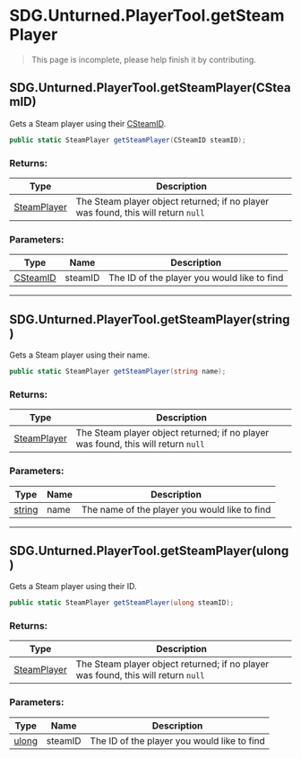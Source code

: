 # SDG.Unturned.PlayerTool.getSteamPlayer

> This page is incomplete, please help finish it by contributing.

## SDG.Unturned.PlayerTool.getSteamPlayer(CSteamID)

Gets a Steam player using their [CSteamID](scripting/steamworks/csteamid).

```csharp
public static SteamPlayer getSteamPlayer(CSteamID steamID);
```

### Returns:

Type | Description
------------ | -------------
[SteamPlayer](scripting/sdg/unturned/steamplayer) | The Steam player object returned; if no player was found, this will return `null`

### Parameters:

Type | Name | Description
------------ | ------------- | -------------
[CSteamID](scripting/steamworks/csteamid) | steamID | The ID of the player you would like to find

----

## SDG.Unturned.PlayerTool.getSteamPlayer(string)

Gets a Steam player using their name.

```csharp
public static SteamPlayer getSteamPlayer(string name);
```

### Returns:

Type | Description
------------ | -------------
[SteamPlayer](scripting/sdg/unturned/steamplayer) | The Steam player object returned; if no player was found, this will return `null`

### Parameters:

Type | Name | Description
------------ | ------------- | -------------
[string](https://docs.microsoft.com/en-us/dotnet/api/system.string?view=netframework-3.5) | name | The name of the player you would like to find

----

## SDG.Unturned.PlayerTool.getSteamPlayer(ulong)

Gets a Steam player using their ID.

```csharp
public static SteamPlayer getSteamPlayer(ulong steamID);
```

### Returns:

Type | Description
------------ | -------------
[SteamPlayer](scripting/sdg/unturned/steamplayer) | The Steam player object returned; if no player was found, this will return `null`

### Parameters:

Type | Name | Description
------------ | ------------- | -------------
[ulong](https://docs.microsoft.com/en-us/dotnet/api/system.uint64?view=netframework-3.5) | steamID | The ID of the player you would like to find
